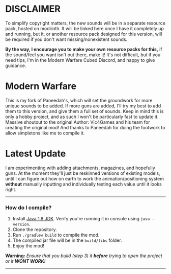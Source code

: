 # DISCLAIMER

To simplify copyright matters, the new sounds will be in a separate resource pack, hosted on modrinth. It will be linked here once I have it completely up and running, but it, or another resource pack designed for this version, will be required if you don't want missing/nonexistent sounds.

**By the way, I encourage you to make your own resource packs for this,** if the sound/feel you want isn't out there, make it! It's not difficult, but if you need tips, I'm in the Modern Warfare Cubed Discord, and happy to give guidance.

# Modern Warfare

This is my fork of Paneedah's, which will set the groundwork for more unique sounds to be added. If more guns are added, I'll try my best to add them to this version, and give them a full set of sounds. Keep in mind this is only a hobby project, and as such I won't be particularly fast to update it. Massive shoutout to the original Author: Vic4Games and his team for creating the original mod! And thanks to Paneedah for doing the footwork to allow simpletons like me to compile it.

# Latest Update

I am experimenting with adding attachments, magazines, and hopefully guns. At the moment they'll just be reskinned versions of existing models, until I can figure out how on earth to work the animation/positioning system __without__ manually inputting and individually testing each value until it looks right.

---

### How do I compile?
1. Install [Java 1.8 JDK](https://adoptium.net/en-GB/temurin/releases/?version=8). Verify you're running it in console using `java -version`.
2. Clone the repository.
4. Run `./gradlew build` to compile the mod.
5. The compiled jar file will be in the `build/libs` folder.
6. Enjoy the mod!

**Warning:** _Ensure that you build (step 3) it __before__ trying to open the project or it __WONT WORK__!_

---
